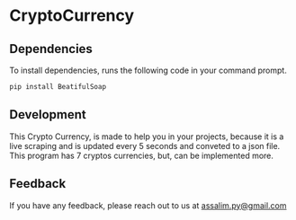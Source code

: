 # CryptoCurrency

## Dependencies
To install dependencies, runs the following code in your command prompt.
```sh
pip install BeatifulSoap
```

## Development
This Crypto Currency, is made to help you in your projects, because it is a live scraping and is updated every 5 seconds and conveted to a json file.
This program has 7 cryptos currencies, but, can be implemented more.

## Feedback

If you have any feedback, please reach out to us at assalim.py@gmail.com

